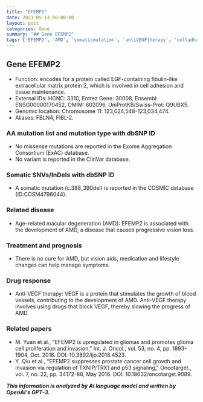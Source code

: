 ```yaml
---
title: "EFEMP2"
date: 2023-05-13 00:00:00
layout: post
categories: Gene
summary: "## Gene EFEMP2"
tags: ['EFEMP2', 'AMD', 'somaticmutation', 'antiVEGFtherapy', 'celladhesion', 'tissuemaintenance', 'prostatecancer', 'gliomas']
---
```


## Gene EFEMP2
- Function: encodes for a protein called EGF-containing fibulin-like extracellular matrix protein 2, which is involved in cell adhesion and tissue maintenance.
- External IDs: HGNC: 3310, Entrez Gene: 30008, Ensembl: ENSG00000170452, OMIM: 602096, UniProtKB/Swiss-Prot: Q9UBX5.
- Genomic location: Chromosome 11: 123,024,548-123,034,474.
- Aliases: FBLN4, FIBL-2.

### AA mutation list and mutation type with dbSNP ID
- No missense mutations are reported in the Exome Aggregation Consortium (ExAC) database.
- No variant is reported in the ClinVar database.

### Somatic SNVs/InDels with dbSNP ID
- A somatic mutation (c.388_390del) is reported in the COSMIC database (ID:COSM4796044).

### Related disease
- Age-related macular degeneration (AMD): EFEMP2 is associated with the development of AMD, a disease that causes progressive vision loss.

### Treatment and prognosis
- There is no cure for AMD, but vision aids, medication and lifestyle changes can help manage symptoms.

### Drug response
- Anti-VEGF therapy: VEGF is a protein that stimulates the growth of blood vessels, contributing to the development of AMD. Anti-VEGF therapy involves using drugs that block VEGF, thereby slowing the progress of AMD.

### Related papers
- M. Yuan et al., "EFEMP2 is upregulated in gliomas and promotes glioma cell proliferation and invasion," Int. J. Oncol., vol. 53, no. 4, pp. 1893-1904, Oct. 2018. DOI: 10.3892/ijo.2018.4523.
- Y. Qiu et al., "EFEMP2 suppresses prostate cancer cell growth and invasion via regulation of TXNIP/TRX1 and p53 signaling," Oncotarget., vol. 7, no. 22, pp. 34172-88, May 2016. DOI: 10.18632/oncotarget.9089.

**_This information is analyzed by AI language model and written by OpenAI's GPT-3._**